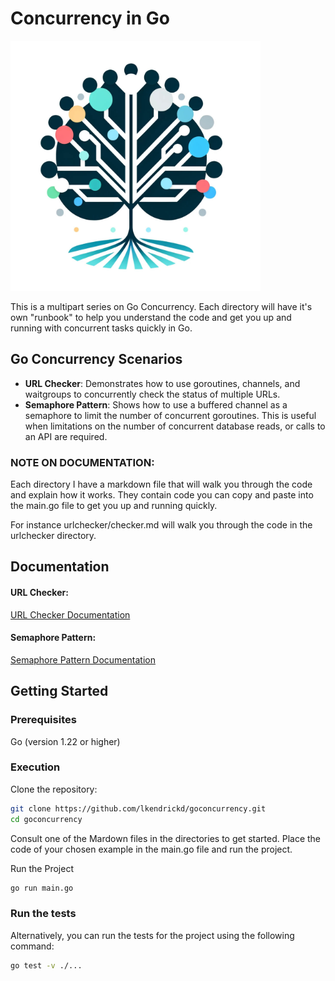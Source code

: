# Concurrency in Go

<img src="images/concurrency.jpg" alt="Concurrency Logo" width="400"/>

This is a multipart series on Go Concurrency. Each directory will have it's own "runbook" to help you understand the code and get you up and running with concurrent tasks quickly in Go.

## Go Concurrency Scenarios
- **URL Checker**: Demonstrates how to use goroutines, channels, and waitgroups to concurrently check the status of multiple URLs.
- **Semaphore Pattern**: Shows how to use a buffered channel as a semaphore to limit the number of concurrent goroutines. This is useful when limitations on the number of concurrent database reads, or calls to an API are required. 

### NOTE ON DOCUMENTATION:
Each directory I have a markdown file that will walk you through the code and explain how it works. They contain code you can copy and paste into the main.go file to get you up and running quickly.

For instance urlchecker/checker.md will walk you through the code in the urlchecker directory.

## Documentation
#### URL Checker:
[URL Checker Documentation](./urlchecker/checker.md)
#### Semaphore Pattern:
[Semaphore Pattern Documentation](./semaphore/semaphore.md)


## Getting Started

### Prerequisites
Go (version 1.22 or higher)

### Execution
Clone the repository:

```bash
git clone https://github.com/lkendrickd/goconcurrency.git
cd goconcurrency
```

Consult one of the Mardown files in the directories to get started. Place the code of your chosen example in the main.go file and run the project.

Run the Project
```bash
go run main.go
```

### Run the tests
Alternatively, you can run the tests for the project using the following command:

```bash
go test -v ./...
```

